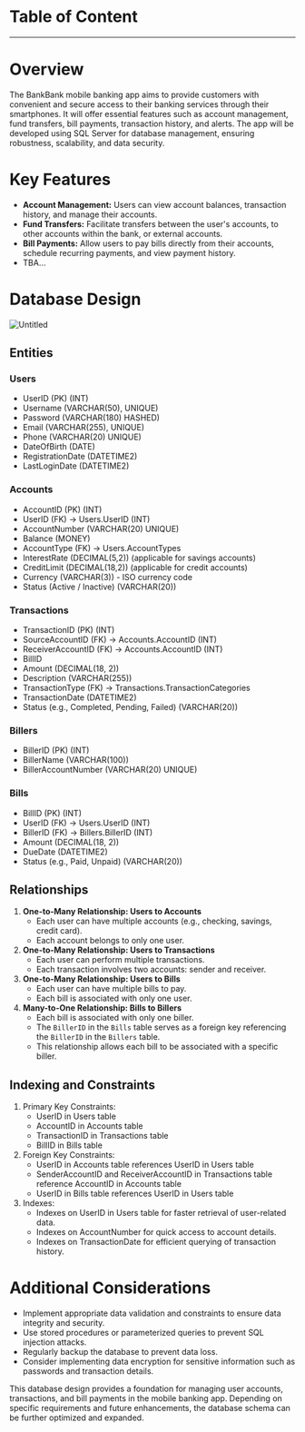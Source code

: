 # Table of Content

---

# Overview

The BankBank mobile banking app aims to provide customers with convenient and secure access to their banking services through their smartphones. It will offer essential features such as account management, fund transfers, bill payments, transaction history, and alerts. The app will be developed using SQL Server for database management, ensuring robustness, scalability, and data security.

# Key Features

- **Account Management:** Users can view account balances, transaction history, and manage their accounts.
- **Fund Transfers:** Facilitate transfers between the user's accounts, to other accounts within the bank, or external accounts.
- **Bill Payments:** Allow users to pay bills directly from their accounts, schedule recurring payments, and view payment history.
- TBA…

# Database Design

![Untitled](https://prod-files-secure.s3.us-west-2.amazonaws.com/7bb450e2-b62c-48f5-91e8-020c36a328d9/5e3429ba-9dde-4ace-a2d2-c707983955e4/Untitled.png)

## Entities

### Users

- UserID (PK) (INT)
- Username (VARCHAR(50), UNIQUE)
- Password (VARCHAR(180) HASHED)
- Email (VARCHAR(255), UNIQUE)
- Phone (VARCHAR(20) UNIQUE)
- DateOfBirth (DATE)
- RegistrationDate (DATETIME2)
- LastLoginDate (DATETIME2)

### Accounts

- AccountID (PK) (INT)
- UserID (FK) → Users.UserID (INT)
- AccountNumber (VARCHAR(20) UNIQUE)
- Balance (MONEY)
- AccountType (FK) → Users.AccountTypes
- InterestRate (DECIMAL(5,2)) (applicable for savings accounts)
- CreditLimit (DECIMAL(18,2)) (applicable for credit accounts)
- Currency (VARCHAR(3)) - ISO currency code
- Status (Active / Inactive) (VARCHAR(20))

### Transactions

- TransactionID (PK) (INT)
- SourceAccountID (FK) → Accounts.AccountID (INT)
- ReceiverAccountID (FK) → Accounts.AccountID (INT)
- BillID
- Amount (DECIMAL(18, 2))
- Description (VARCHAR(255))
- TransactionType (FK) → Transactions.TransactionCategories
- TransactionDate (DATETIME2)
- Status (e.g., Completed, Pending, Failed) (VARCHAR(20))

### Billers

- BillerID (PK) (INT)
- BillerName (VARCHAR(100))
- BillerAccountNumber (VARCHAR(20) UNIQUE)

### Bills

- BillID (PK) (INT)
- UserID (FK) → Users.UserID (INT)
- BillerID (FK) → Billers.BillerID (INT)
- Amount (DECIMAL(18, 2))
- DueDate (DATETIME2)
- Status (e.g., Paid, Unpaid)  (VARCHAR(20))

## Relationships

1. **One-to-Many Relationship: Users to Accounts**
    - Each user can have multiple accounts (e.g., checking, savings, credit card).
    - Each account belongs to only one user.
2. **One-to-Many Relationship: Users to Transactions**
    - Each user can perform multiple transactions.
    - Each transaction involves two accounts: sender and receiver.
3. **One-to-Many Relationship: Users to Bills**
    - Each user can have multiple bills to pay.
    - Each bill is associated with only one user.
4. **Many-to-One Relationship: Bills to Billers** 
    - Each bill is associated with only one biller.
    - The `BillerID` in the `Bills` table serves as a foreign key referencing the `BillerID` in the `Billers` table.
    - This relationship allows each bill to be associated with a specific biller.

## Indexing and Constraints

1. Primary Key Constraints:
    - UserID in Users table
    - AccountID in Accounts table
    - TransactionID in Transactions table
    - BillID in Bills table
2. Foreign Key Constraints:
    - UserID in Accounts table references UserID in Users table
    - SenderAccountID and ReceiverAccountID in Transactions table reference AccountID in Accounts table
    - UserID in Bills table references UserID in Users table
3. Indexes:
    - Indexes on UserID in Users table for faster retrieval of user-related data.
    - Indexes on AccountNumber for quick access to account details.
    - Indexes on TransactionDate for efficient querying of transaction history.

# Additional Considerations

- Implement appropriate data validation and constraints to ensure data integrity and security.
- Use stored procedures or parameterized queries to prevent SQL injection attacks.
- Regularly backup the database to prevent data loss.
- Consider implementing data encryption for sensitive information such as passwords and transaction details.

This database design provides a foundation for managing user accounts, transactions, and bill payments in the mobile banking app. Depending on specific requirements and future enhancements, the database schema can be further optimized and expanded.
